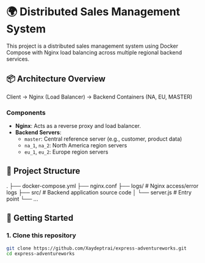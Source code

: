 # 🌍 Distributed Sales Management System

This project is a distributed sales management system using Docker Compose with Nginx load balancing across multiple regional backend services.

## 📦 Architecture Overview
Client → Nginx (Load Balancer) → Backend Containers (NA, EU, MASTER)

### Components
- **Nginx**: Acts as a reverse proxy and load balancer.
- **Backend Servers**:
  - `master`: Central reference server (e.g., customer, product data)
  - `na_1`, `na_2`: North America region servers
  - `eu_1`, `eu_2`: Europe region servers

## 📁 Project Structure
. ├── docker-compose.yml ├── nginx.conf ├── logs/ # Nginx access/error logs ├── src/ # Backend application source code │ └── server.js # Entry point └── ...

## 🚀 Getting Started

### 1. Clone this repository

```bash
git clone https://github.com/Xaydeptrai/express-adventureworks.git
cd express-adventureworks

